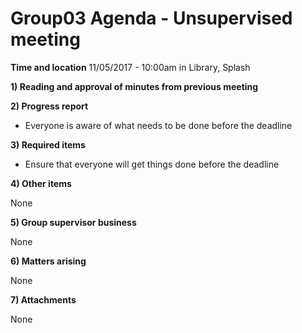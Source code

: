 # Group03 Agenda - Unsupervised meeting

**Time and location** 11/05/2017 - 10:00am in Library, Splash

**1) Reading and approval of minutes from previous meeting** 

**2) Progress report** 

* Everyone is aware of what needs to be done before the deadline

**3) Required items**

* Ensure that everyone will get things done before the deadline

**4) Other items**

None

**5) Group supervisor business**
 
None

**6) Matters arising**

None

**7) Attachments**

None